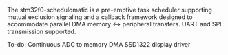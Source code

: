 The stm32f0-schedulomatic is a pre-emptive task scheduler supporting mutual exclusion signaling and a callback framework designed to accommodate parallel DMA memory <-> peripheral transfers. UART and SPI transmission supported.

To-do: 
Continuous ADC to memory DMA
SSD1322 display driver
